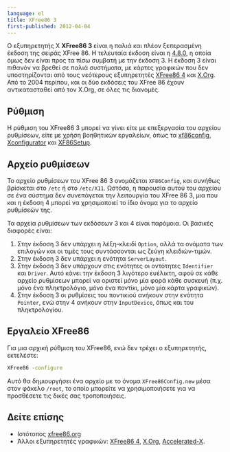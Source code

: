 ```yaml
---
language: el
title: XFree86 3
first-published: 2012-04-04
---
```


Ο εξυπηρετητής X **XFree86 3** είναι η παλιά και πλέον ξεπερασμένη 
έκδοση της σειράς XFree 86. Η τελευταία έκδοση είναι η [4.8.0](xfree86-4.el.html), 
η οποία όμως δεν είναι προς τα πίσω συμβατή με την έκδοση 3. Η έκδοση 3 
είναι πιθανόν να βρεθεί σε παλιά συστήματα, με κάρτες γραφικών που δεν 
υποστηρίζονται από τους νεότερους εξυπηρετητές [XFree86 4](xfree86-4.el.html) 
και [X.Org](x.org.el.html). Από το 2004 περίπου, και οι δύο εκδόσεις 
του XFree 86 έχουν αντικατασταθεί από τον X.Org, σε όλες τις διανομές. 

Ρύθμιση
-------

Η ρύθμιση του XFree86 3 μπορεί να γίνει είτε με επεξεργασία του αρχείου 
ρυθμίσεων, είτε με χρήση βοηθητικών εργαλείων, όπως τα [xf86config](/docs/xf86config.el.html), 
[Xconfigurator](/docs/xconfigurator.el.html) και [XF86Setup](xf86setup.el.html).

Αρχείο ρυθμίσεων
----------------

Το αρχείο ρυθμίσεων του XFree 86 3 ονομάζεται `XF86Config`, και συνήθως 
βρίσκεται στο `/etc` ή στο `/etc/X11`. Ωστόσο, η παρουσία αυτού του 
αρχείου σε ένα σύστημα δεν συνεπάγεται την λειτουργία του XFree 86 3, 
μια που και η έκδοση 4 μπορεί να χρησιμοποιεί το ίδιο όνομα για το 
αρχείο ρυθμίσεών της.

Τα αρχεία ρυθμίσεων των εκδόσεων 3 και 4 είναι παρόμοια. Οι βασικές 
διαφορές είναι:

1.  Στην έκδοση 3 δεν υπάρχει η λέξη-κλειδί `Option`, αλλά τα ονόματα 
    των επιλογών και οι τιμές τους συντάσσονται ως ζεύγη κλειδιών-τιμών.
2.  Στην έκδοση 3 δεν υπάρχει η ενότητα `ServerLayout`.
3.  Στην έκδοση 3 δεν υπάρχουν στις ενότητες οι οντότητες `Identifier` 
    και `Driver`. Αυτό κάνει την έκδοση 3 λιγότερο ευέλικτη, αφού σε 
    κάθε αρχείο ρυθμίσεων μπορεί να οριστεί μόνο μία φορά κάθε συσκευή 
    (π.χ. μόνο ένα πληκτρολόγιο, μόνο ένα ποντίκι, μόνο μία κάρτα 
    γραφικών).
4.  Στην έκδοση 3 οι ρυθμίσεις του ποντικιού ανήκουν στην ενότητα `Pointer`, 
    ενώ στην 4 ανήκουν στην `InputDevice`, όπως και του πληκτρολογίου. 

Εργαλείο XFree86
----------------

Για μια αρχική ρύθμιση του XFree86, ενώ δεν τρέχει ο εξυπηρετητής, εκτελέστε:

```bash
XFree86 -configure
```

Αυτό θα δημιουργήσει ένα αρχείο με το όνομα `XFree86Config.new` μέσα 
στον φάκελο `/root`, το οποίο μπορείτε να χρησιμοποιήσετε για να 
προσθέσετε τις δικές σας τροποποιήσεις.

Δείτε επίσης
------------

*   Ιστότοπος [xfree86.org](http://www.xfree86.org/)
*   Άλλοι εξυπηρετητές γραφικών: [XFree86 4](/docs/xfree86-4.el.html), 
    [X.Org](/docs/x.org.el.html), [Accelerated-X](/docs/accelerated-x.el.html). 
